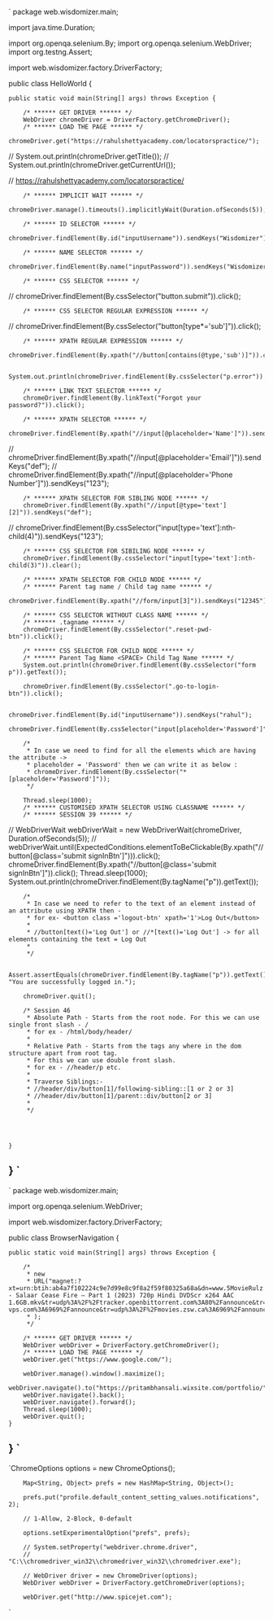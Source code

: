
`
package web.wisdomizer.main;

import java.time.Duration;

import org.openqa.selenium.By;
import org.openqa.selenium.WebDriver;
import org.testng.Assert;

import web.wisdomizer.factory.DriverFactory;

public class HelloWorld {

	public static void main(String[] args) throws Exception {

		/* ****** GET DRIVER ****** */
		WebDriver chromeDriver = DriverFactory.getChromeDriver();
		/* ****** LOAD THE PAGE ****** */
		chromeDriver.get("https://rahulshettyacademy.com/locatorspractice/");
//		System.out.println(chromeDriver.getTitle());
//		System.out.println(chromeDriver.getCurrentUrl());

//		https://rahulshettyacademy.com/locatorspractice/


		/* ****** IMPLICIT WAIT ****** */
		chromeDriver.manage().timeouts().implicitlyWait(Duration.ofSeconds(5));

		/* ****** ID SELECTOR ****** */
		chromeDriver.findElement(By.id("inputUsername")).sendKeys("Wisdomizer");

		/* ****** NAME SELECTOR ****** */
		chromeDriver.findElement(By.name("inputPassword")).sendKeys("Wisdomizer");

		/* ****** CSS SELECTOR ****** */
//		chromeDriver.findElement(By.cssSelector("button.submit")).click();

		/* ****** CSS SELECTOR REGULAR EXPRESSION ****** */
//		chromeDriver.findElement(By.cssSelector("button[type*='sub']")).click();

		/* ****** XPATH REGULAR EXPRESSION ****** */
		chromeDriver.findElement(By.xpath("//button[contains(@type,'sub')]")).click();

		System.out.println(chromeDriver.findElement(By.cssSelector("p.error")).getText());

		/* ****** LINK TEXT SELECTOR ****** */
		chromeDriver.findElement(By.linkText("Forgot your password?")).click();

		/* ****** XPATH SELECTOR ****** */
		chromeDriver.findElement(By.xpath("//input[@placeholder='Name']")).sendKeys("abc");
//		chromeDriver.findElement(By.xpath("//input[@placeholder='Email']")).sendKeys("def");
//		chromeDriver.findElement(By.xpath("//input[@placeholder='Phone Number']")).sendKeys("123");

		/* ****** XPATH SELECTOR FOR SIBLING NODE ****** */
		chromeDriver.findElement(By.xpath("//input[@type='text'][2]")).sendKeys("def");
//		chromeDriver.findElement(By.cssSelector("input[type='text']:nth-child(4)")).sendKeys("123");

		/* ****** CSS SELECTOR FOR SIBILING NODE ****** */
		chromeDriver.findElement(By.cssSelector("input[type='text']:nth-child(3)")).clear();

		/* ****** XPATH SELECTOR FOR CHILD NODE ****** */
		/* ****** Parent tag name / Child tag name ****** */
		chromeDriver.findElement(By.xpath("//form/input[3]")).sendKeys("12345");

		/* ****** CSS SELECTOR WITHOUT CLASS NAME ****** */
		/* ****** .tagname ****** */
		chromeDriver.findElement(By.cssSelector(".reset-pwd-btn")).click();

		/* ****** CSS SELECTOR FOR CHILD NODE ****** */
		/* ****** Parent Tag Name <SPACE> Child Tag Name ****** */
		System.out.println(chromeDriver.findElement(By.cssSelector("form p")).getText());

		chromeDriver.findElement(By.cssSelector(".go-to-login-btn")).click();

		chromeDriver.findElement(By.id("inputUsername")).sendKeys("rahul");
		chromeDriver.findElement(By.cssSelector("input[placeholder='Password']")).sendKeys("rahulshettyacademy");
		
		/*
		 * In case we need to find for all the elements which are having the attribute -> 
		 * placeholder = 'Password' then we can write it as below :
		 * chromeDriver.findElement(By.cssSelector("*[placeholder='Password']"));  
		 */

		Thread.sleep(1000);
		/* ****** CUSTOMISED XPATH SELECTOR USING CLASSNAME ****** */
		/* ****** SESSION 39 ****** */

//		WebDriverWait webDriverWait = new WebDriverWait(chromeDriver, Duration.ofSeconds(5));
//		webDriverWait.until(ExpectedConditions.elementToBeClickable(By.xpath("//button[@class='submit signInBtn']"))).click();
		chromeDriver.findElement(By.xpath("//button[@class='submit signInBtn']")).click();
		Thread.sleep(1000);
		System.out.println(chromeDriver.findElement(By.tagName("p")).getText());
		
		/*
		 * In case we need to refer to the text of an element instead of an attribute using XPATH then -
		 * for ex- <button class ='logout-btn' xpath='1'>Log Out</button>
		 * 
		 * //button[text()='Log Out'] or //*[text()='Log Out'] -> for all elements containing the text = Log Out
		 * 
		 */

		Assert.assertEquals(chromeDriver.findElement(By.tagName("p")).getText(), "You are successfully logged in.");

		chromeDriver.quit();
		
		/* Session 46
		 * Absolute Path - Starts from the root node. For this we can use single front slash - / 
		 * for ex - /html/body/header/
		 * 
		 * Relative Path - Starts from the tags any where in the dom structure apart from root tag.
		 * For this we can use double front slash.
		 * for ex - //header/p etc.
		 * 
		 * Traverse Siblings:-
		 * //header/div/button[1]/following-sibling::[1 or 2 or 3]
		 * //header/div/button[1]/parent::div/button[2 or 3]
		 * 
		 */
		
		
		

	}
}
`
---

`
package web.wisdomizer.main;

import org.openqa.selenium.WebDriver;

import web.wisdomizer.factory.DriverFactory;

public class BrowserNavigation {

	public static void main(String[] args) throws Exception {

		/*
		 * new
		 * URL("magnet:?xt=urn:btih:ab4a7f102224c9e7d99e8c9f8a2f59f80325a68a&dn=www.5MovieRulz.top - Salaar Cease Fire – Part 1 (2023) 720p Hindi DVDScr x264 AAC 1.6GB.mkv&tr=udp%3A%2F%2Ftracker.openbittorrent.com%3A80%2Fannounce&tr=udp%3A%2F%2Ftracker.opentrackr.org%3A1337%2Fannounce&tr=udp%3A%2F%2Fp4p.arenabg.com%3A1337%2Fannounce&tr=udp%3A%2F%2Ftracker.torrent.eu.org%3A451%2Fannounce&tr=udp%3A%2F%2Ftracker.dler.org%3A6969%2Fannounce&tr=udp%3A%2F%2Fopen.stealth.si%3A80%2Fannounce&tr=udp%3A%2F%2Fopentracker.i2p.rocks%3A6969%2Fannounce&tr=http%3A%2F%2Ftracker.gbitt.info%3A80%2Fannounce&tr=udp%3A%2F%2Ftracker.tiny-vps.com%3A6969%2Fannounce&tr=udp%3A%2F%2Fmovies.zsw.ca%3A6969%2Fannounce"
		 * );
		 */

		/* ****** GET DRIVER ****** */
		WebDriver webDriver = DriverFactory.getChromeDriver();
		/* ****** LOAD THE PAGE ****** */
		webDriver.get("https://www.google.com/");
		
		webDriver.manage().window().maximize();
		webDriver.navigate().to("https://pritambhansali.wixsite.com/portfolio/");
		webDriver.navigate().back();
		webDriver.navigate().forward();
		Thread.sleep(1000);
		webDriver.quit();
	}
}
`
---

`ChromeOptions options = new ChromeOptions();

		Map<String, Object> prefs = new HashMap<String, Object>();

		prefs.put("profile.default_content_setting_values.notifications", 2);

		// 1-Allow, 2-Block, 0-default

		options.setExperimentalOption("prefs", prefs);

		// System.setProperty("webdriver.chrome.driver",
		// "C:\\chromedriver_win32\\chromedriver_win32\\chromedriver.exe");

		// WebDriver driver = new ChromeDriver(options);
		WebDriver webDriver = DriverFactory.getChromeDriver(options);

		webDriver.get("http://www.spicejet.com");
`
